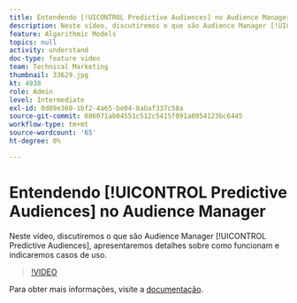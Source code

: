 ```yaml
---
title: Entendendo [!UICONTROL Predictive Audiences] no Audience Manager
description: Neste vídeo, discutiremos o que são Audience Manager [!UICONTROL Predictive Audiences], apresentaremos detalhes sobre como funcionam e indicaremos casos de uso.
feature: Algorithmic Models
topics: null
activity: understand
doc-type: feature video
team: Technical Marketing
thumbnail: 33629.jpg
kt: 4938
role: Admin
level: Intermediate
exl-id: 0d09e360-1bf2-4a65-be04-8abaf337c58a
source-git-commit: 086071ab04551c512c5415f091a8054123bc6445
workflow-type: tm+mt
source-wordcount: '65'
ht-degree: 0%

---
```


# Entendendo [!UICONTROL Predictive Audiences] no Audience Manager

Neste vídeo, discutiremos o que são Audience Manager [!UICONTROL Predictive Audiences], apresentaremos detalhes sobre como funcionam e indicaremos casos de uso.

>[!VIDEO](https://video.tv.adobe.com/v/33629/?quality=12)

Para obter mais informações, visite a [documentação](https://experienceleague.adobe.com/docs/audience-manager/user-guide/features/algorithmic-models/predictive-audiences/predictive-audiences.html).
